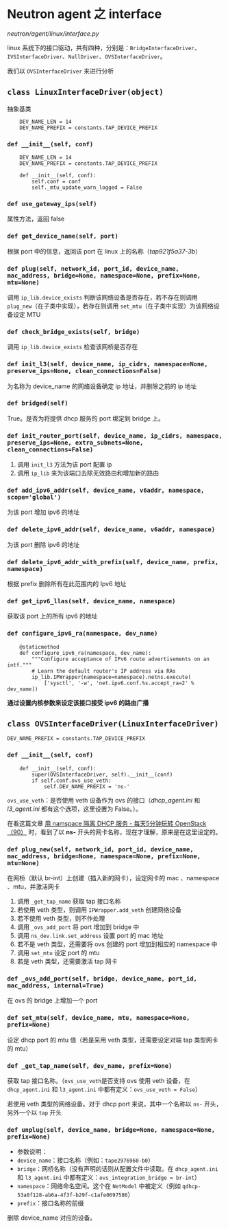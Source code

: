 # Neutron agent 之 interface

*neutron/agent/linux/interface.py*

linux 系统下的接口驱动，共有四种，分别是：`BridgeInterfaceDriver`、`IVSInterfaceDriver`、`NullDriver`、`OVSInterfaceDriver`。

我们以  `OVSInterfaceDriver` 来进行分析

## `class LinuxInterfaceDriver(object)`

抽象基类

```
    DEV_NAME_LEN = 14
    DEV_NAME_PREFIX = constants.TAP_DEVICE_PREFIX
```

### `def __init__(self, conf)`

```
    DEV_NAME_LEN = 14
    DEV_NAME_PREFIX = constants.TAP_DEVICE_PREFIX

    def __init__(self, conf):
        self.conf = conf
        self._mtu_update_warn_logged = False
```

### `def use_gateway_ips(self)`

属性方法，返回 false

### `def get_device_name(self, port)`

根据 port 中的信息，返回该 port 在 linux 上的名称（*tap921f5a37-3b*）

### `def plug(self, network_id, port_id, device_name, mac_address, bridge=None, namespace=None, prefix=None, mtu=None)`

调用 `ip_lib.device_exists` 判断该网络设备是否存在，若不存在则调用 `plug_new`（在子类中实现），若存在则调用 `set_mtu`（在子类中实现）为该网络设备设定 MTU

### `def check_bridge_exists(self, bridge)`

调用 `ip_lib.device_exists` 检查该网桥是否存在

### `def init_l3(self, device_name, ip_cidrs, namespace=None, preserve_ips=None, clean_connections=False)`

为名称为 device_name 的网络设备确定 ip 地址，并删除之前的 ip 地址

### `def bridged(self)`

True。是否为将提供 dhcp 服务的 port 绑定到 bridge 上。

### `def init_router_port(self, device_name, ip_cidrs, namespace, preserve_ips=None, extra_subnets=None, clean_connections=False)`

1. 调用 `init_l3` 方法为该 port 配置 ip
2. 调用 `ip_lib` 来为该端口去除无效路由和增加新的路由

### `def add_ipv6_addr(self, device_name, v6addr, namespace, scope='global')`

为该 port 增加 ipv6 的地址

### `def delete_ipv6_addr(self, device_name, v6addr, namespace)`

为该 port 删除 ipv6 的地址

### `def delete_ipv6_addr_with_prefix(self, device_name, prefix, namespace)`

根据 prefix 删除所有在此范围内的 Ipv6 地址

### `def get_ipv6_llas(self, device_name, namespace)`

获取该 port 上的所有 ipv6 的地址

### `def configure_ipv6_ra(namespace, dev_name)`

```
    @staticmethod
    def configure_ipv6_ra(namespace, dev_name):
        """Configure acceptance of IPv6 route advertisements on an intf."""
        # Learn the default router's IP address via RAs
        ip_lib.IPWrapper(namespace=namespace).netns.execute(
            ['sysctl', '-w', 'net.ipv6.conf.%s.accept_ra=2' % dev_name])
```

**通过设置内核参数来设定该接口接受 ipv6 的路由广播**

## `class OVSInterfaceDriver(LinuxInterfaceDriver)`

`DEV_NAME_PREFIX = constants.TAP_DEVICE_PREFIX`

### `def __init__(self, conf)`

```
    def __init__(self, conf):
        super(OVSInterfaceDriver, self).__init__(conf)
        if self.conf.ovs_use_veth:
            self.DEV_NAME_PREFIX = 'ns-'
```

`ovs_use_veth`：是否使用 veth 设备作为 ovs 的接口（*dhcp_agent.ini* 和 *l3_agent.ini* 都有这个选项，这里设置为 False。）。

在看这篇文章 [ 用 namspace 隔离 DHCP 服务 - 每天5分钟玩转 OpenStack（90）](http://www.cnblogs.com/CloudMan6/p/5894891.html) 时，看到了以 **ns-** 开头的网卡名称，现在才理解，原来是在这里设定的。

### `def plug_new(self, network_id, port_id, device_name, mac_address, bridge=None, namespace=None, prefix=None, mtu=None)`

在网桥（默认 br-int）上创建（插入新的网卡），设定网卡的 mac 、namespace 、mtu，并激活网卡

1. 调用 `_get_tap_name` 获取 tap 接口名称
2. 若使用 veth 类型，则调用 `IPWrapper.add_veth` 创建网络设备
3. 若不使用 veth 类型，则不作处理
4. 调用 `_ovs_add_port` 将 port 增加到 bridge 中
5. 调用 `ns_dev.link.set_address` 设置 port 的 mac 地址
6. 若不是 veth 类型，还需要将 ovs 创建的 port 增加到相应的 namespace 中
7. 调用 `set_mtu` 设定 port 的 mtu 
8. 若是 veth 类型，还需要激活 tap 网卡

### `def _ovs_add_port(self, bridge, device_name, port_id, mac_address, internal=True)`

在 ovs 的 bridge 上增加一个 port

### `def set_mtu(self, device_name, mtu, namespace=None, prefix=None)`

设定 dhcp port 的 mtu 值（若是采用 veth 类型，还需要设定对端 tap 类型网卡的 mtu）

### `def _get_tap_name(self, dev_name, prefix=None)`

获取 tap 接口名称。（`ovs_use_veth`是否支持 ovs 使用 veth 设备，在`dhcp_agent.ini` 和 `l3_agent.ini` 中都有定义：`ovs_use_veth = False`）

若使用 veth 类型的网络设备。对于 dhcp port 来说，其中一个名称以 `ns-` 开头，另外一个以 `tap` 开头







### `def unplug(self, device_name, bridge=None, namespace=None, prefix=None)`

* 参数说明：
 * `device_name`：接口名称（例如：`tape2976960-b0`）
 * `bridge`：网桥名称（没有声明的话则从配置文件中读取。在 `dhcp_agent.ini` 和 `l3_agent.ini` 中都有定义：`ovs_integration_bridge = br-int`）
 * `namespace`：网络命名空间。这个在 `NetModel` 中被定义（例如 `qdhcp-53a0f128-ab6a-4f3f-b29f-c1afe0697586`）
 * `prefix`：接口名称的前缀

删除 device_name 对应的设备。